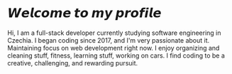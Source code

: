 <h1>𝙒𝙚𝙡𝙘𝙤𝙢𝙚 𝙩𝙤 𝙢𝙮 𝙥𝙧𝙤𝙛𝙞𝙡𝙚</h1> 
<p>
  Hi, I am a full-stack developer currently studying software engineering in Czechia. I began coding since 2017, and I'm very passionate about it. Maintaining focus on web development right now. I enjoy organizing and cleaning stuff, fitness, learning stuff, working on cars. I find coding to be a creative, challenging, and rewarding pursuit.
</p>
